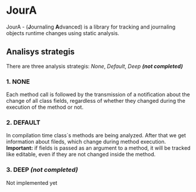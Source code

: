 # JourA
JourA - (**J**ournaling **A**dvanced) is a library for tracking and journaling objects runtime changes using static analysis.  


## Analisys strategis
There are three analysis strategis: _None_, _Default_, _Deep **(not completed)**_
### 1. NONE 
Each method call is followed by the transmission of a notification about the change of all class fields, 
regardless of whether they changed during the execution of the method or not.
### 2. DEFAULT 
In compilation time class`s methods are being analyzed. After that we get information about fileds, which change during method execution. 
**Important:** if fields is passed as an argument to a method, it will be tracked like editable, even if they are not changed inside the method.
### 3. DEEP _(not completed)_
Not implemented yet
